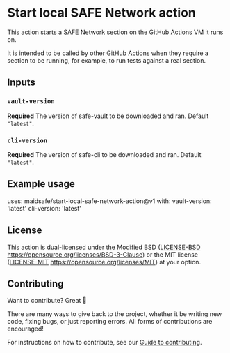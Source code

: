 # Start local SAFE Network action

This action starts a SAFE Network section on the GitHub Actions VM it runs on.

It is intended to be called by other GitHub Actions when they require a section to be running, for example, to run tests against a real section.

## Inputs

### `vault-version`

**Required** The version of safe-vault to be downloaded and ran. Default `"latest"`.

### `cli-version`

**Required** The version of safe-cli to be downloaded and ran. Default `"latest"`.

## Example usage

uses: maidsafe/start-local-safe-network-action@v1
with:
  vault-version: 'latest'
  cli-version: 'latest'

## License

This action is dual-licensed under the Modified BSD ([LICENSE-BSD](LICENSE-BSD) https://opensource.org/licenses/BSD-3-Clause) or the MIT license ([LICENSE-MIT](LICENSE-MIT) https://opensource.org/licenses/MIT) at your option.

## Contributing

Want to contribute? Great :tada:

There are many ways to give back to the project, whether it be writing new code, fixing bugs, or just reporting errors. All forms of contributions are encouraged!

For instructions on how to contribute, see our [Guide to contributing](https://github.com/maidsafe/QA/blob/master/CONTRIBUTING.md).
